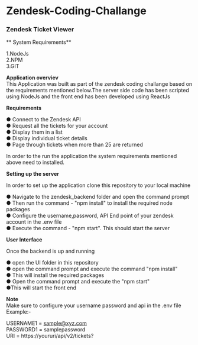 # Zendesk-Coding-Challange

<h3>Zendesk Ticket Viewer</h3>

** System Requirements**

1.NodeJs<br/>
2.NPM<br/>
3.GIT<br/>

**Application overviev**<br/>
This Application was built as part of the zendesk coding challange based on the requirements mentioned below.The server side code has been scripted using NodeJs and the front end has been developed using ReactJs


**Requirements<br/>**

● Connect to the Zendesk API<br/>
● Request all the tickets for your account<br/>
● Display them in a list<br/>
● Display individual ticket details<br/>
● Page through tickets when more than 25 are returned<br/>

In order to the run the application the system requirements mentioned above need to installed.</br>

**Setting up the server**</br>

In order to set up the application clone this repository to your local machine</br>

● Navigate to the zendesk_backend folder and open the command prompt<br/>
● Then run the command - "npm install" to install the required node packages<br/>
● Configure the username,password, API End point of your zendesk account in the .env file<br/>
● Execute the command - "npm start". This should start the server</br>

**User Interface**</br>

Once the backend is up and running</br>

● open the UI folder in this repository</br>
● open the command prompt and execute the command "npm install"</br>
● This will install the required packages </br>
● Open the command prompt and execute the "npm start"</br>
●This will start the front end


**Note**</br>
Make sure to configure your username password and api in the .env file</br>
Example:-</br>

USERNAME1 = sample@xyz.com</br>
PASSWORD1 = samplepassword</br>
URI = https://youruri/api/v2/tickets?</br>



  





























